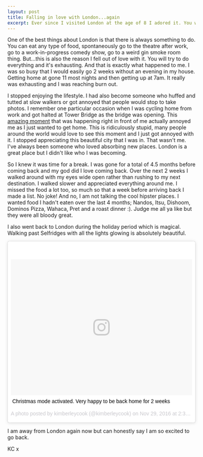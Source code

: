 ```yaml
---
layout: post
title: Falling in love with London...again
excerpt: Ever since I visited London at the age of 8 I adored it. You will always be exploring and finding new places but I fell out of love with it.
---
```

One of the best things about London is that there is always something to do. You can eat any type of food, spontaneously go to the theatre after work, go to a work-in-progress comedy show, go to a weird gin smoke room thing. But...this is also the reason I fell out of love with it. You will try to do everything and it's exhausting. And that is exactly what happened to me. I was so busy that I would easily go 2 weeks without an evening in my house. Getting home at gone 11 most nights and then getting up at 7am. It really was exhausting and I was reaching burn out.

I stopped enjoying the lifestyle. I had also become someone who huffed and tutted at slow walkers or got annoyed that people would stop to take photos. I remember one particular occasion when I was cycling home from work and got halted at Tower Bridge as the bridge was opening. This [amazing moment](https://www.instagram.com/p/vo6ICEK-Fb/?taken-by=kimberleycook) that was happening right in front of me actually annoyed me as I just wanted to get home. This is ridiculously stupid, many people around the world would love to see this moment and I just got annoyed with it. I stopped appreciating this beautiful city that I was in. That wasn't me. I've always been someone who loved absorbing new places. London is a great place but I didn't like who I was becoming.

So I knew it was time for a break. I was gone for a total of 4.5 months before coming back and my god did I love coming back. Over the next 2 weeks I walked around with my eyes wide open rather than rushing to my next destination. I walked slower and appreciated everything around me. I missed the food a lot too, so much so that a week before arriving back I made a list. No joke! And no, I am not talking the cool hipster places. I wanted food I hadn't eaten over the last 4 months; Nandos, Itsu, Dishoom, Dominos Pizza, Wahaca, Pret and a roast dinner :). Judge me all ya like but they were all bloody great.

I also went back to London during the holiday period which is magical. Walking past Selfridges with all the lights glowing is absolutely beautiful.

<blockquote class="instagram-media" data-instgrm-captioned data-instgrm-version="7" style=" background:#FFF; border:0; border-radius:3px; box-shadow:0 0 1px 0 rgba(0,0,0,0.5),0 1px 10px 0 rgba(0,0,0,0.15); margin: 1px; max-width:658px; padding:0; width:99.375%; width:-webkit-calc(100% - 2px); width:calc(100% - 2px);"><div style="padding:8px;"> <div style=" background:#F8F8F8; line-height:0; margin-top:40px; padding:37.4537037037037% 0; text-align:center; width:100%;"> <div style=" background:url(data:image/png;base64,iVBORw0KGgoAAAANSUhEUgAAACwAAAAsCAMAAAApWqozAAAABGdBTUEAALGPC/xhBQAAAAFzUkdCAK7OHOkAAAAMUExURczMzPf399fX1+bm5mzY9AMAAADiSURBVDjLvZXbEsMgCES5/P8/t9FuRVCRmU73JWlzosgSIIZURCjo/ad+EQJJB4Hv8BFt+IDpQoCx1wjOSBFhh2XssxEIYn3ulI/6MNReE07UIWJEv8UEOWDS88LY97kqyTliJKKtuYBbruAyVh5wOHiXmpi5we58Ek028czwyuQdLKPG1Bkb4NnM+VeAnfHqn1k4+GPT6uGQcvu2h2OVuIf/gWUFyy8OWEpdyZSa3aVCqpVoVvzZZ2VTnn2wU8qzVjDDetO90GSy9mVLqtgYSy231MxrY6I2gGqjrTY0L8fxCxfCBbhWrsYYAAAAAElFTkSuQmCC); display:block; height:44px; margin:0 auto -44px; position:relative; top:-22px; width:44px;"></div></div> <p style=" margin:8px 0 0 0; padding:0 4px;"> <a href="https://www.instagram.com/p/BNaT7FvjD-9/" style=" color:#000; font-family:Arial,sans-serif; font-size:14px; font-style:normal; font-weight:normal; line-height:17px; text-decoration:none; word-wrap:break-word;" target="_blank">Christmas mode activated. Very happy to be back home for 2 weeks</a></p> <p style=" color:#c9c8cd; font-family:Arial,sans-serif; font-size:14px; line-height:17px; margin-bottom:0; margin-top:8px; overflow:hidden; padding:8px 0 7px; text-align:center; text-overflow:ellipsis; white-space:nowrap;">A photo posted by kimberleycook (@kimberleycook) on <time style=" font-family:Arial,sans-serif; font-size:14px; line-height:17px;" datetime="2016-11-29T22:38:43+00:00">Nov 29, 2016 at 2:38pm PST</time></p></div></blockquote> <script async defer src="//platform.instagram.com/en_US/embeds.js"></script>

I am away from London again now but can honestly say I am so excited to go back.

KC x
